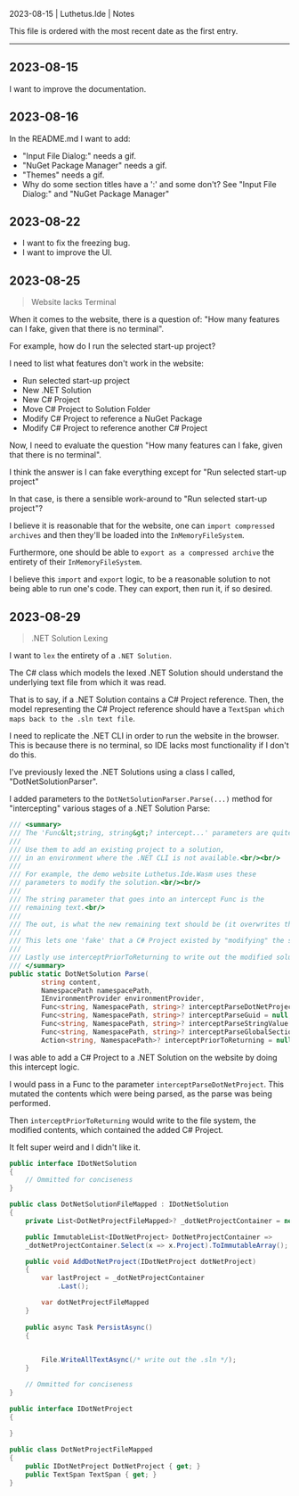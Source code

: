 2023-08-15 | Luthetus.Ide | Notes

This file is ordered with the most recent date as the first entry.

---

## 2023-08-15

I want to improve the documentation.

## 2023-08-16

In the README.md I want to add:
- "Input File Dialog:" needs a gif.
- "NuGet Package Manager" needs a gif.
- "Themes" needs a gif.
- Why do some section titles have a ':' and some don't? See "Input File Dialog:" and "NuGet Package Manager"

## 2023-08-22

- I want to fix the freezing bug.
- I want to improve the UI.

## 2023-08-25

> Website lacks Terminal

When it comes to the website, there is a question of: "How many features can I fake, given that there is no terminal".

For example, how do I run the selected start-up project?

I need to list what features don't work in the website:

- Run selected start-up project
- New .NET Solution
- New C# Project
- Move C# Project to Solution Folder
- Modify C# Project to reference a NuGet Package
- Modify C# Project to reference another C# Project

Now, I need to evaluate the question "How many features can I fake, given that there is no terminal".

I think the answer is I can fake everything except for "Run selected start-up project"

In that case, is there a sensible work-around to "Run selected start-up project"?

I believe it is reasonable that for the website, one can `import compressed archives` and then they'll be loaded into the `InMemoryFileSystem`.

Furthermore, one should be able to `export as a compressed archive` the entirety of their `InMemoryFileSystem`.

I believe this `import` and `export` logic, to be a reasonable solution to not being able to run one's code. They can export, then run it, if so desired.

## 2023-08-29

> .NET Solution Lexing

I want to `lex` the entirety of a `.NET Solution`.

The C# class which models the lexed .NET Solution should understand the underlying text file from which it was read.

That is to say, if a .NET Solution contains a C# Project reference. Then, the model representing the C# Project reference should have a `TextSpan which maps back to the .sln text file`.

I need to replicate the .NET CLI in order to run the website in the browser. This is because there is no terminal, so IDE lacks most functionality if I don't do this.

I've previously lexed the .NET Solutions using a class I called, "DotNetSolutionParser".

I added parameters to the `DotNetSolutionParser.Parse(...)` method for "intercepting" various stages of a .NET Solution Parse:

```csharp
/// <summary>
/// The 'Func&lt;string, string&gt;? intercept...' parameters are quite hacky.<br/><br/>
/// 
/// Use them to add an existing project to a solution,
/// in an environment where the .NET CLI is not available.<br/><br/>
/// 
/// For example, the demo website Luthetus.Ide.Wasm uses these
/// parameters to modify the solution.<br/><br/>
/// 
/// The string parameter that goes into an intercept Func is the
/// remaining text.<br/>
/// 
/// The out, is what the new remaining text should be (it overwrites the previous remaining text).<br/><br/>
/// 
/// This lets one 'fake' that a C# Project existed by "modifying" the solution as it is read.<br/><br/>
/// 
/// Lastly use interceptPriorToReturning to write out the modified solution file text contents.
/// </summary>
public static DotNetSolution Parse(
        string content,
        NamespacePath namespacePath,
        IEnvironmentProvider environmentProvider,
        Func<string, NamespacePath, string>? interceptParseDotNetProject = null,
        Func<string, NamespacePath, string>? interceptParseGuid = null,
        Func<string, NamespacePath, string>? interceptParseStringValue = null,
        Func<string, NamespacePath, string>? interceptParseGlobalSectionNestedProjects = null,
        Action<string, NamespacePath>? interceptPriorToReturning = null)
```

I was able to add a C# Project to a .NET Solution on the website by doing this intercept logic.

I would pass in a Func to the parameter `interceptParseDotNetProject`. This mutated the contents which were being parsed, as the parse was being performed.

Then `interceptPriorToReturning` would write to the file system, the modified contents, which contained the added C# Project.

It felt super weird and I didn't like it.

``` csharp
public interface IDotNetSolution
{
    // Ommitted for conciseness
}

public class DotNetSolutionFileMapped : IDotNetSolution
{
    private List<DotNetProjectFileMapped>? _dotNetProjectContainer = new();

    public ImmutableList<IDotNetProject> DotNetProjectContainer =>  
    _dotNetProjectContainer.Select(x => x.Project).ToImmutableArray();

    public void AddDotNetProject(IDotNetProject dotNetProject)
    {
        var lastProject = _dotNetProjectContainer
            .Last();

        var dotNetProjectFileMapped
    }
    
    public async Task PersistAsync()
    {
        

        File.WriteAllTextAsync(/* write out the .sln */);
    }

    // Ommitted for conciseness
}
```

``` csharp
public interface IDotNetProject
{
    
}

public class DotNetProjectFileMapped
{
    public IDotNetProject DotNetProject { get; }
    public TextSpan TextSpan { get; }
}
```